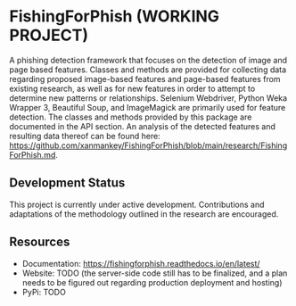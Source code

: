 # FishingForPhish (WORKING PROJECT)

A phishing detection framework that focuses on the detection of image and page based features. Classes and methods are provided for collecting data regarding proposed image-based features and page-based features from existing research, as well as for new features in order to attempt to determine new patterns or relationships. Selenium Webdriver, Python Weka Wrapper 3, Beautiful Soup, and ImageMagick are primarily used for feature detection. The classes and methods provided by this package are documented in the API section. An analysis of the detected features and resulting data thereof can be found here: https://github.com/xanmankey/FishingForPhish/blob/main/research/FishingForPhish.md.

## Development Status

This project is currently under active development. Contributions and adaptations of the methodology outlined in the research are encouraged.

## Resources
- Documentation: https://fishingforphish.readthedocs.io/en/latest/
- Website: TODO (the server-side code still has to be finalized, and a plan needs to be figured out 
regarding production deployment and hosting)
- PyPi: TODO
